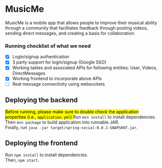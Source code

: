# MusicMe
MusicMe is a mobile app that allows people to improve their musical ability through a community that facilitates feedback through posting videos, sending direct messages, and creating a basis for collaboration.

### Running checklist of what we need
- [x] Login/signup authentication
- [x] 3 party support for login/signup (Google SSO)
- [x] Working tables and associated APIs for following entities: User, Videos, DirectMessages
- [x] Working frontend to incorporate above APIs
- [ ] Real message connectivity using websockets
  
## Deploying the backend
<mark> Before running, please make sure to double check the application properties (i.e., `application.yml`) </mark>
Run `mvn install` to install dependencies.  
Then `mvn package` to build application into runnable JAR.  
Finally, run `java -jar target/spring-social-0.0.1-SNAPSHOT.jar`.

## Deploying the frontend
Run `npm install` to install dependencies.  
Then, `npm start`.
